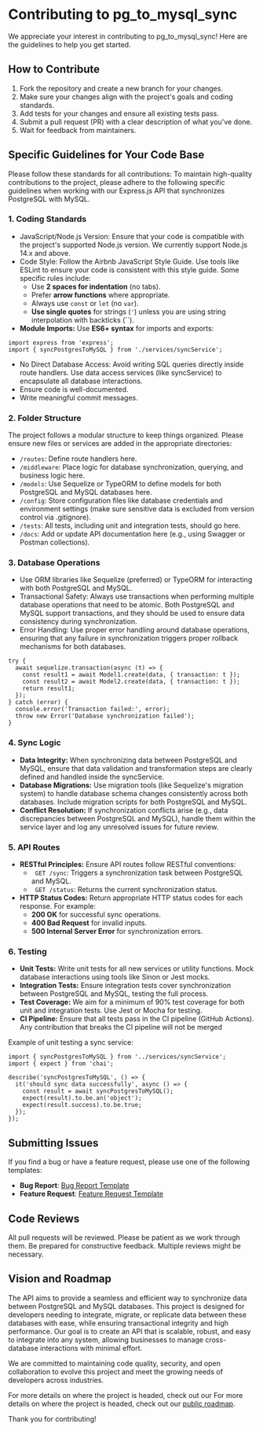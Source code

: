 # Contributing to pg_to_mysql_sync

We appreciate your interest in contributing to pg_to_mysql_sync! Here are the guidelines to help you get started.

## How to Contribute
1. Fork the repository and create a new branch for your changes.
2. Make sure your changes align with the project's goals and coding standards.
3. Add tests for your changes and ensure all existing tests pass.
4. Submit a pull request (PR) with a clear description of what you've done.
5. Wait for feedback from maintainers.

## Specific Guidelines for Your Code Base
Please follow these standards for all contributions:
To maintain high-quality contributions to the project, please adhere to the following specific guidelines when working with our Express.js API that synchronizes PostgreSQL with MySQL.

### 1. Coding Standards
- JavaScript/Node.js Version: Ensure that your code is compatible with the project's supported Node.js version. We currently support Node.js 14.x and above.
- Code Style: Follow the Airbnb JavaScript Style Guide. Use tools like ESLint to ensure your code is consistent with this style guide. Some specific rules include:
  - Use **2 spaces for indentation** (no tabs).
  - Prefer **arrow functions** where appropriate.
  - Always use `const` or `let` (no `var`).
  - **Use single quotes** for strings (`'`) unless you are using string interpolation with backticks (``).
- **Module Imports:** Use **ES6+ syntax** for imports and exports:
```
import express from 'express';
import { syncPostgresToMySQL } from './services/syncService';
```
- No Direct Database Access: Avoid writing SQL queries directly inside route handlers. Use data access services (like syncService) to encapsulate all database interactions.
- Ensure code is well-documented.
- Write meaningful commit messages.

### 2. Folder Structure
The project follows a modular structure to keep things organized. Please ensure new files or services are added in the appropriate directories:

- `/routes`: Define route handlers here.
- `/middleware`: Place logic for database synchronization, querying, and business logic here.
- `/models`: Use Sequelize or TypeORM to define models for both PostgreSQL and MySQL databases here.
- `/config`: Store configuration files like database credentials and environment settings (make sure sensitive data is excluded from version control via .gitignore).
- `/tests`: All tests, including unit and integration tests, should go here.
- `/docs`: Add or update API documentation here (e.g., using Swagger or Postman collections).
### 3. Database Operations
- Use ORM libraries like Sequelize (preferred) or TypeORM for interacting with both PostgreSQL and MySQL.
- Transactional Safety: Always use transactions when performing multiple database operations that need to be atomic. Both PostgreSQL and MySQL support transactions, and they should be used to ensure data consistency during synchronization.
- Error Handling: Use proper error handling around database operations, ensuring that any failure in synchronization triggers proper rollback mechanisms for both databases.
```
try {
  await sequelize.transaction(async (t) => {
    const result1 = await Model1.create(data, { transaction: t });
    const result2 = await Model2.create(data, { transaction: t });
    return result1;
  });
} catch (error) {
  console.error('Transaction failed:', error);
  throw new Error('Database synchronization failed');
}
```
### 4. Sync Logic
- **Data Integrity:** When synchronizing data between PostgreSQL and MySQL, ensure that data validation and transformation steps are clearly defined and handled inside the syncService.
- **Database Migrations:** Use migration tools (like Sequelize's migration system) to handle database schema changes consistently across both databases. Include migration scripts for both PostgreSQL and MySQL.
- **Conflict Resolution:** If synchronization conflicts arise (e.g., data discrepancies between PostgreSQL and MySQL), handle them within the service layer and log any unresolved issues for future review.
### 5. API Routes
- **RESTful Principles:** Ensure API routes follow RESTful conventions:
  - ` GET /sync`: Triggers a synchronization task between PostgreSQL and MySQL.
  - ` GET /status`: Returns the current synchronization status.
- **HTTP Status Codes:** Return appropriate HTTP status codes for each response. For example:
  - **200 OK** for successful sync operations.
  - **400 Bad Request** for invalid inputs.
  - **500 Internal Server Error** for synchronization errors.
### 6. Testing
- **Unit Tests:** Write unit tests for all new services or utility functions. Mock database interactions using tools like Sinon or Jest mocks.
- **Integration Tests:** Ensure integration tests cover synchronization between PostgreSQL and MySQL, testing the full process.
- **Test Coverage:** We aim for a minimum of 90% test coverage for both unit and integration tests. Use Jest or Mocha for testing.
- **CI Pipeline:** Ensure that all tests pass in the CI pipeline (GitHub Actions). Any contribution that breaks the CI pipeline will not be merged
  
Example of unit testing a sync service:
```
import { syncPostgresToMySQL } from '../services/syncService';
import { expect } from 'chai';

describe('syncPostgresToMySQL', () => {
  it('should sync data successfully', async () => {
    const result = await syncPostgresToMySQL();
    expect(result).to.be.an('object');
    expect(result.success).to.be.true;
  });
});
```
## Submitting Issues
If you find a bug or have a feature request, please use one of the following templates:
- **Bug Report**: [Bug Report Template](https://github.com/your-repo/your-project/.github/ISSUE_TEMPLATE/bug_report.md)
- **Feature Request**: [Feature Request Template](https://github.com/your-repo/your-project/.github/ISSUE_TEMPLATE/feature_request.md)

## Code Reviews
All pull requests will be reviewed. Please be patient as we work through them. Be prepared for constructive feedback. Multiple reviews might be necessary.

## Vision and Roadmap

The API aims to provide a seamless and efficient way to synchronize data between PostgreSQL and MySQL databases. This project is designed for developers needing to integrate, migrate, or replicate data between these databases with ease, while ensuring transactional integrity and high performance. Our goal is to create an API that is scalable, robust, and easy to integrate into any system, allowing businesses to manage cross-database interactions with minimal effort. 

We are committed to maintaining code quality, security, and open collaboration to evolve this project and meet the growing needs of developers across industries.


For more details on where the project is headed, check out our For more details on where the project is headed, check out our [public roadmap](https://github.com/your-repo/your-project/ROADMAP.md).

Thank you for contributing!
